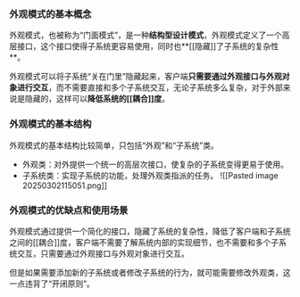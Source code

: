 
### 外观模式的基本概念

外观模式，也被称为“门面模式”，是一种**结构型设计模式**，外观模式定义了一个高层接口，这个接口使得子系统更容易使用，同时也**[[隐藏]]了子系统的复杂性**。

外观模式可以将子系统“关在门里”隐藏起来，客户端**只需要通过外观接口与外观对象进行交互**，而不需要直接和多个子系统交互，无论子系统多么复杂，对于外部来说是隐藏的，这样可以**降低系统的[[耦合]]度**。

### 外观模式的基本结构

外观模式的基本结构比较简单，只包括“外观”和“子系统”类。

- 外观类：对外提供一个统一的高层次接口，使复杂的子系统变得更易于使用。
- 子系统类：实现子系统的功能，处理外观类指派的任务。
![[Pasted image 20250302115051.png]]

### 外观模式的优缺点和使用场景

外观模式通过提供一个简化的接口，隐藏了系统的复杂性，降低了客户端和子系统之间的[[耦合]]度，客户端不需要了解系统内部的实现细节，也不需要和多个子系统交互，只需要通过外观接口与外观对象进行交互。

但是如果需要添加新的子系统或者修改子系统的行为，就可能需要修改外观类，这一点违背了“开闭原则”。